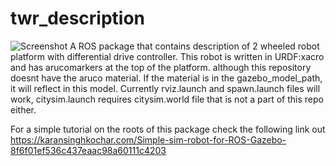 # twr_description
![Screenshot](images/screenshot.png)
A ROS package that contains description of 2 wheeled robot platform with differential drive controller. 
This robot is written in URDF:xacro and has arucomarkers at the top of the platform. although this repository doesnt have the aruco material. 
If the material is in the gazebo_model_path, it will reflect in this model.
Currently rviz.launch and spawn.launch files will work, citysim.launch requires citysim.world file that is not a part of this repo either.

For a simple tutorial on the roots of this package check the following link out
https://karansinghkochar.com/Simple-sim-robot-for-ROS-Gazebo-8f6f01ef536c437eaac98a60111c4203
